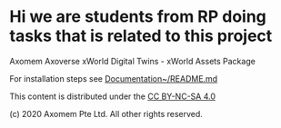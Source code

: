 # Hi we are students from RP  doing tasks that is related to this project

Axomem Axoverse xWorld Digital Twins - xWorld Assets Package

For installation steps see [Documentation~/README.md](Documentation~/README.md)

This content is distributed under the [CC BY-NC-SA 4.0](LICENSE.txt)

(c) 2020 Axomem Pte Ltd. All other rights reserved.
